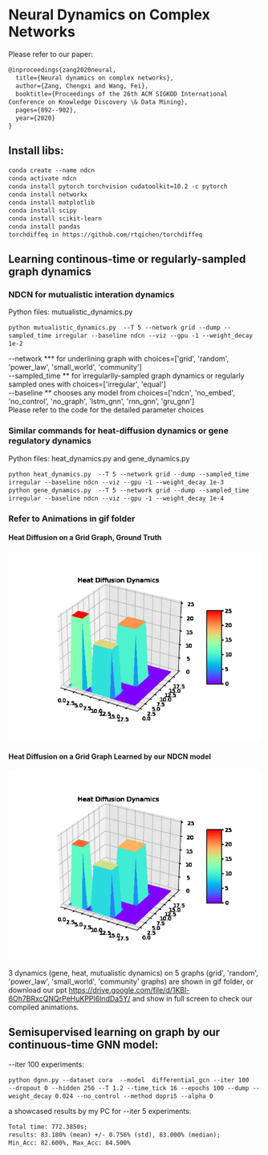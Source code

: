 # Neural Dynamics on Complex Networks

Please refer to our paper:
```
@inproceedings{zang2020neural,
  title={Neural dynamics on complex networks},
  author={Zang, Chengxi and Wang, Fei},
  booktitle={Proceedings of the 26th ACM SIGKDD International Conference on Knowledge Discovery \& Data Mining},
  pages={892--902},
  year={2020}
}
```
## Install libs:
```
conda create --name ndcn 
conda activate ndcn
conda install pytorch torchvision cudatoolkit=10.2 -c pytorch 
conda install networkx 
conda install matplotlib 
conda install scipy
conda install scikit-learn
conda install pandas
torchdiffeq in https://github.com/rtqichen/torchdiffeq
```
<!-- --network community --dump --sampled_time equal --baseline ndcn --gpu -1 --weight_decay 1e-4 -->

## Learning continous-time or regularly-sampled graph dynamics

### NDCN for mutualistic interation dynamics 
Python files: mutualistic_dynamics.py
```
python mutualistic_dynamics.py  --T 5 --network grid --dump --sampled_time irregular --baseline ndcn --viz --gpu -1 --weight_decay 1e-2
```
--network *** for underlining graph with choices=['grid', 'random', 'power_law', 'small_world', 'community']<br /> 
--sampled_time ** for irregularlly-sampled graph dynamics or regularly sampled ones with choices=['irregular', 'equal']<br /> 
--baseline ** chooses any model from choices=['ndcn', 'no_embed', 'no_control', 'no_graph', 'lstm_gnn', 'rnn_gnn', 'gru_gnn']<br /> 
Please refer to the code for the detailed parameter choices


### Similar commands for heat-diffusion dynamics or gene regulatory dynamics
Python files: heat_dynamics.py and gene_dynamics.py
```
python heat_dynamics.py  --T 5 --network grid --dump --sampled_time irregular --baseline ndcn --viz --gpu -1 --weight_decay 1e-3
python gene_dynamics.py  --T 5 --network grid --dump --sampled_time irregular --baseline ndcn --viz --gpu -1 --weight_decay 1e-4
```

### Refer to Animations in gif folder
#### Heat Diffusion on a Grid Graph, Ground Truth
![Heat Diffusion Ground True](gif/heat_grid_tru.gif )

#### Heat Diffusion on a Grid Graph Learned by our NDCN model
![Heat Diffusion NDCN](gif/heat_grid_differential_gcn.gif )

3 dynamics (gene, heat, mutualistic dynamics) on 5 graphs (grid', 'random', 'power_law', 'small_world', 'community' graphs) are shown in gif folder, 
or
download our ppt  https://drive.google.com/file/d/1KBl-6Oh7BRxcQNQrPeHuKPPI6lndDa5Y/  and show in full screen to check our compiled animations.

## Semisupervised learning on graph by our continuous-time GNN model:
--iter 100 experiments:
```
python dgnn.py --dataset cora  --model  differential_gcn --iter 100   --dropout 0 --hidden 256 --T 1.2 --time_tick 16 --epochs 100 --dump --weight_decay 0.024 --no_control --method dopri5 --alpha 0
```

a showcased results by my PC for --iter 5 experiments:
```
Total time: 772.3850s;
results: 83.180% (mean) +/- 0.756% (std), 83.000% (median);
Min_Acc: 82.600%, Max_Acc: 84.500%
```
